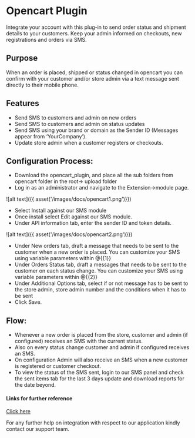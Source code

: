 # Opencart Plugin

Integrate your account with this plug-in to send order status and shipment details to your customers. Keep your admin informed on checkouts, new registrations and orders via SMS.

## Purpose

When an order is placed, shipped or status changed in opencart you can confirm with your customer and/or store admin via a text message sent directly to their mobile phone.

## Features

- Send SMS to customers and admin on new orders
- Send SMS to customers and admin on status updates
- Send SMS using your brand or domain as the Sender ID (Messages appear from ‘YourCompany’).
- Update store admin when a customer registers or checkouts.

## Configuration Process:

- Download the opencart_plugin, and place all the sub folders from opencart folder in the root-> upload folder
- Log in as an administrator and navigate to the Extension->module page.

![alt text]({{ asset('/images/docs/opencart1.png')}})

- Select Install against our SMS module
- Once install select Edit against our SMS module.
- Under API information tab, enter the sender ID and token details.

![alt text]({{ asset('/images/docs/opencart2.png')}})

- Under New orders tab, draft a message that needs to be sent to the customer when a new order is placed. You can customize your SMS using variable parameters within @{{1}}
- Under Orders Status tab, draft a messages that needs to be sent to the customer on each status change. You can customize your SMS using variable parameters within @{{2}}
- Under Additional Options tab, select if or not message has to be sent to the store admin, store admin number and the conditions when it has to be sent
- Click Save.

## Flow:

- Whenever a new order is placed from the store, customer and admin (if configured) receives an SMS with the current status.
- Also on every status change customer and admin if configured receives an SMS.
- On configuration Admin will also receive an SMS when a new customer is registered or customer checkout.
- To view the status of the SMS sent, login to our SMS panel and check the sent items tab for the last 3 days update and download reports for the date beyond.

#### Links for further reference

[Click here](http://docs.opencart.com/en-gb/extension/installer)

For any further help on integration with respect to our application kindly contact our support team.
